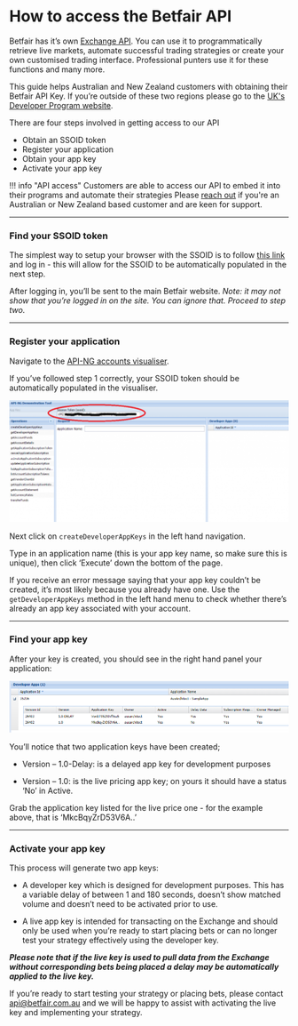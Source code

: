 # How to access the Betfair API

Betfair has it’s own [Exchange API](http://developer.betfair.com). You can use it to programmatically retrieve live markets, automate successful trading strategies or create your own customised trading interface. Professional punters use it for these functions and many more.

This guide helps Australian and New Zealand customers with obtaining their Betfair API Key. If you’re outside of these two regions please go to the [UK's Developer Program website](http://developer.betfair.com).

There are four steps involved in getting access to our API

- Obtain an SSOID token
- Register your application
- Obtain your app key
- Activate your app key

!!! info "API access"
    Customers are able to access our API to embed it into their programs and automate their strategies
    Please [reach out](mailto:api@betfair.com.au) if you're an Australian or New Zealand based customer and are keen for support.
    
---
### Find your SSOID token
The simplest way to setup your browser with the SSOID is to follow [this link](https://identitysso.betfair.com/view/login?product=home.betfair.int&url=https%3A%2F%2Fwww.betfair.com.au%2F) and log in - this will allow for the SSOID to be automatically populated in the next step. 

After logging in, you’ll be sent to the main Betfair website. *Note: it may not show that you’re logged in on the site. You can ignore that. Proceed to step two.*

---
### Register your application
Navigate to the [API-NG accounts visualiser](https://docs.developer.betfair.com/visualisers/api-ng-account-operations/).

If you’ve followed step 1 correctly, your SSOID token should be automatically populated in the visualiser.

![Creating an API app key](./img/apiVisualiser.png)

Next click on `createDeveloperAppKeys` in the left hand navigation.

Type in an application name (this is your app key name, so make sure this is unique), then click ‘Execute’ down the bottom of the page.
 
If you receive an error message saying that your app key couldn’t be created, it’s most likely because you already have one. Use the `getDeveloperAppKeys` method in the left hand menu to check whether there’s already an app key associated with your account.

---
### Find your app key
After your key is created, you should see in the right hand panel your application:

![Creating an API app key](./img/apiAppKey.png)

You’ll notice that two application keys have been created;

- Version – 1.0-Delay: is a delayed app key for development purposes

- Version – 1.0: is the live pricing app key; on yours it should have a status ‘No’ in Active.

Grab the application key listed for the live price one - for the example above, that is ‘MkcBqyZrD53V6A..’

---
### Activate your app key
This process will generate two app keys: 

- A developer key which is designed for development purposes. This has a variable delay of between 1 and 180 seconds, doesn’t show matched volume and doesn’t need to be activated prior to use.

- A live app key is intended for transacting on the Exchange and should only be used when you’re ready to start placing bets or can no longer test your strategy effectively using the developer key. 

***Please note that if the live key is used to pull data from the Exchange without corresponding bets being placed a delay may be automatically applied to the live key.***

If you’re ready to start testing your strategy or placing bets, please contact api@betfair.com.au and we will be happy to assist with activating the live key and implementing your strategy. 